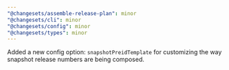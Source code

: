 ```yaml
---
"@changesets/assemble-release-plan": minor
"@changesets/cli": minor
"@changesets/config": minor
"@changesets/types": minor
---
```


Added a new config option: `snapshotPreidTemplate` for customizing the way snapshot release numbers are being composed.

